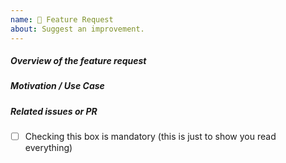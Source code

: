 ```yaml
---
name: 🚀 Feature Request
about: Suggest an improvement.
---
```


##### **Overview of the feature request**

<!-- Explain the feature request -->

##### **Motivation / Use Case**

<!-- Explain why this new feature is important for you -->

##### **Related issues or PR**

<!-- Has a similar feature request been asked for before? Please search both closed & open issues -->

-   [ ] Checking this box is mandatory (this is just to show you read everything)
